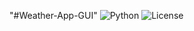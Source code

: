 "#Weather-App-GUI" 
![Python](https://img.shields.io/badge/python-3.8+-blue)
![License](https://img.shields.io/badge/license-MIT-green)

